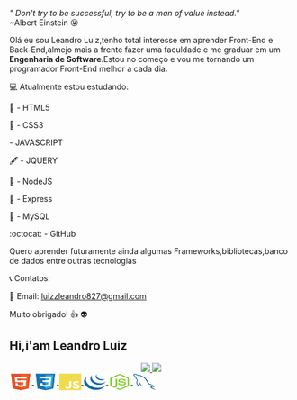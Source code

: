 _" Don't try to be successful, try to be a man of value instead."_  
                                                    ~Albert Einstein 😝

Olá eu sou Leandro Luiz,tenho total interesse em aprender Front-End e Back-End,almejo mais a frente fazer uma faculdade e me graduar em um **Engenharia de Software**.Estou no começo e vou me tornando um programador Front-End melhor a cada dia. 

💻  Atualmente estou estudando:

🔶 - HTML5

🔷 - CSS3

<script src="https://rawgit.com/theraot/emoji/master/emoji.js" charset="utf-8"></script> - JAVASCRIPT

🖋️ - JQUERY

💚 - NodeJS

🚄 - Express

🐬 - MySQL

:octocat: - GitHub

Quero aprender futuramente ainda algumas Frameworks,bibliotecas,banco de dados entre outras tecnologias


📞 Contatos: 

📧 Email: luizzleandro827@gmail.com


Muito obrigado!
👍 👽

## Hi,i'am Leandro Luiz
<div align="center">
  <a href="https://github.com/leanluizz">
  <img height="180em" src="https://github-readme-stats.vercel.app/api?username=leanluizz&show_icons=true&theme=onedark&include_all_commits=true&count_private=true"/>
  <img height="180em" src="https://github-readme-stats.vercel.app/api/top-langs/?username=leanluizz&layout=compact&langs_count=7&theme=onedark"/>
</div>
<div style="display: inline_block">
  <img align="center" alt="Leandro-HTML" height="30" width="40" src="https://raw.githubusercontent.com/devicons/devicon/master/icons/html5/html5-original.svg">
  <img align="center" alt="Leandro-CSS" height="30" width="40" src="https://raw.githubusercontent.com/devicons/devicon/master/icons/css3/css3-original.svg">
  <img align="center" alt="Leandro-Js" height="30" width="40" src="https://raw.githubusercontent.com/devicons/devicon/master/icons/javascript/javascript-plain.svg">
  <img align="center" alt="Leandro-JQuery" height="30" width="40" src="https://raw.githubusercontent.com/devicons/devicon/master/icons/jquery/jquery-original.svg">
  <img align="center" alt="Leandro-NodeJS" height="30" width="40" src="https://raw.githubusercontent.com/devicons/devicon/master/icons/nodejs/nodejs-original.svg">
  <img align="center" alt="Leandro-MySQL" height="30" width="40" src="https://raw.githubusercontent.com/devicons/devicon/master/icons/mysql/mysql-original.svg">
  
</div>
